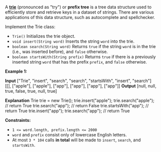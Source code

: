 A [**trie**](https://en.wikipedia.org/wiki/Trie) (pronounced as "try") or **prefix tree** is a tree data structure used to efficiently store and retrieve keys in a dataset of strings. There are various applications of this data structure, such as autocomplete and spellchecker.

Implement the Trie class:

*   `Trie()` Initializes the trie object.
*   `void insert(String word)` Inserts the string `word` into the trie.
*   `boolean search(String word)` Returns `true` if the string `word` is in the trie (i.e., was inserted before), and `false` otherwise.
*   `boolean startsWith(String prefix)` Returns `true` if there is a previously inserted string `word` that has the prefix `prefix`, and `false` otherwise.

**Example 1:**

**Input**
\["Trie", "insert", "search", "search", "startsWith", "insert", "search"\]
\[\[\], \["apple"\], \["apple"\], \["app"\], \["app"\], \["app"\], \["app"\]\]
**Output**
\[null, null, true, false, true, null, true\]

**Explanation**
Trie trie = new Trie();
trie.insert("apple");
trie.search("apple");   // return True
trie.search("app");     // return False
trie.startsWith("app"); // return True
trie.insert("app");
trie.search("app");     // return True

**Constraints:**

*   `1 <= word.length, prefix.length <= 2000`
*   `word` and `prefix` consist only of lowercase English letters.
*   At most `3 * 104` calls **in total** will be made to `insert`, `search`, and `startsWith`.